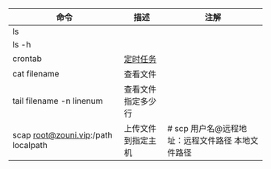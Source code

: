 | 命令 | 描述 | 注解 |
| ---- | ---- | ---- |
| ls |  | |
|ls -h|||
|crontab| [定时任务](定时任务.md)| |
|cat filename |查看文件||
|tail filename -n linenum |查看文件指定多少行||
|scap root@zouni.vip:/path localpath| 上传文件到指定主机|# scp 用户名@远程地址：远程文件路径 本地文件路径|
